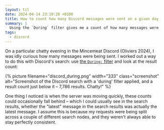 ```yaml
---
layout: til
date: 2024-04-14 23:10:28 +0100
title: How to count how many Discord messages were sent on a given day
summary: |
  Using the `During` filter gives me a count of how many messages were being sent.
tags:
  - discord
---
```

On a particular chatty evening in the Mincemeat Discord (Oliviers 2024), I was idly curious how many messages were being sent.
I worked out a way to do this with Discord's search: use [the `During:` filter](https://support.discord.com/hc/en-us/articles/115000468588-Using-Search) and look at the result count:

{%
  picture
  filename="discord_during.png"
  width="333"
  class="screenshot"
  alt="Screenshot of the Discord search with a 'during' filter applied, and a result count just below it – 7,786 results. Chatty!"
%}

One thing I noticed is when the server was moving quickly, these counts could occasionally fall behind – which I could usually see in the search results, whether the "latest" message in the search results was actually the latest message.
I assume this is because my requests were being split across a couple of different search nodes, and they weren't always able to stay perfectly consistent.
